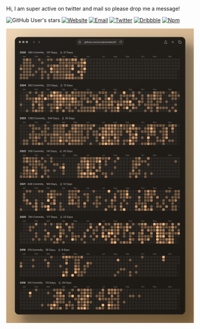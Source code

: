 Hi, I am super active on twitter and mail so please drop me a message!  

![GitHub User's stars](https://img.shields.io/github/stars/surajmandalcell?logo=github)
[![Website](https://img.shields.io/badge/website-004187?logo=About.me&logoColor=white)](https://surajmandal.in)
[![Email](https://img.shields.io/badge/email-788cb6?logo=About.me&logoColor=white)](mailto:surajmandalcell@gmail.com)
[![Twitter](https://img.shields.io/badge/Twitter-1DA1F2?logo=twitter&logoColor=white)](https://twitter.com/surajmandalcell)
[![Dribbble](https://img.shields.io/badge/Dribbble-EA4C89?logo=dribbble&logoColor=white)](https://dribbble.com/surajmandalcell)
[![Npm](https://img.shields.io/badge/npm-CB3837?logo=npm&logoColor=white)](https://www.npmjs.com/~surajmandalcell)

![](dist/postspark_export_2025-05-30_15-29-40.png)
